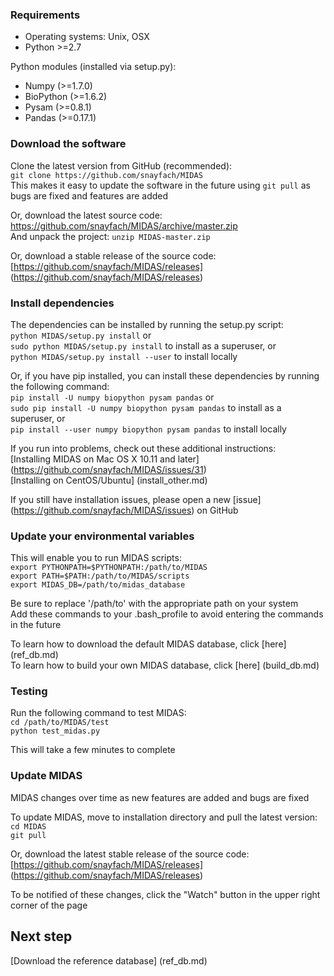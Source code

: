 ### Requirements

* Operating systems: Unix, OSX
* Python >=2.7

Python modules (installed via setup.py):

* Numpy (>=1.7.0)
* BioPython (>=1.6.2)
* Pysam (>=0.8.1)
* Pandas (>=0.17.1)

### Download the software

Clone the latest version from GitHub (recommended):  
`git clone https://github.com/snayfach/MIDAS`  
This makes it easy to update the software in the future using `git pull` as bugs are fixed and features are added

Or, download the latest source code:   
https://github.com/snayfach/MIDAS/archive/master.zip  
And unpack the project: `unzip MIDAS-master.zip`  

Or, download a stable release of the source code:  
[https://github.com/snayfach/MIDAS/releases] (https://github.com/snayfach/MIDAS/releases)  

### Install dependencies

The dependencies can be installed by running the setup.py script:  
`python MIDAS/setup.py install` or  
`sudo python MIDAS/setup.py install` to install as a superuser, or  
`python MIDAS/setup.py install --user` to install locally  

Or, if you have pip installed, you can install these dependencies by running the following command:  
`pip install -U numpy biopython pysam pandas` or  
`sudo pip install -U numpy biopython pysam pandas` to install as a superuser, or  
`pip install --user numpy biopython pysam pandas` to install locally  

If you run into problems, check out these additional instructions:  
[Installing MIDAS on Mac OS X 10.11 and later] (https://github.com/snayfach/MIDAS/issues/31)  
[Installing on CentOS/Ubuntu] (install_other.md)

If you still have installation issues, please open a new [issue] (https://github.com/snayfach/MIDAS/issues) on GitHub

### Update your environmental variables

This will enable you to run MIDAS scripts:  
`export PYTHONPATH=$PYTHONPATH:/path/to/MIDAS`  
`export PATH=$PATH:/path/to/MIDAS/scripts`   
`export MIDAS_DB=/path/to/midas_database` 

Be sure to replace '/path/to' with the appropriate path on your system  
Add these commands to your .bash_profile to avoid entering the commands in the future  

To learn how to download the default MIDAS database, click [here] (ref_db.md)  
To learn how to build your own MIDAS database, click [here] (build_db.md)   

### Testing

Run the following command to test MIDAS:  
`cd /path/to/MIDAS/test`  
`python test_midas.py`

This will take a few minutes to complete

### Update MIDAS  
MIDAS changes over time as new features are added and bugs are fixed  

To update MIDAS, move to installation directory and pull the latest version:  
`cd MIDAS`  
`git pull` 

Or, download the latest stable release of the source code:  
[https://github.com/snayfach/MIDAS/releases] (https://github.com/snayfach/MIDAS/releases)  
 
To be notified of these changes, click the "Watch" button in the upper right corner of the page  

## Next step
[Download the reference database] (ref_db.md)
